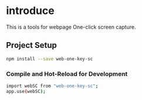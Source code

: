 # introduce

This is a tools for webpage One-click screen capture.

## Project Setup

```sh
npm install --save web-one-key-sc
```

### Compile and Hot-Reload for Development

```sh
import webSC from "web-one-key-sc";
app.use(webSC);
```
